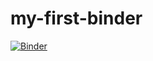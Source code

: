 # my-first-binder

[![Binder](https://mybinder.org/badge_logo.svg)](https://mybinder.org/v2/gh/dylan-jones96/my-first-binder/HEAD)
